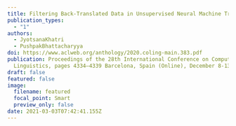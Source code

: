 ```yaml
---
title: Filtering Back-Translated Data in Unsupervised Neural Machine Translation
publication_types:
  - "1"
authors:
  - JyotsanaKhatri
  - PushpakBhattacharyya
doi: https://www.aclweb.org/anthology/2020.coling-main.383.pdf
publication: Proceedings of the 28th International Conference on Computational
  Linguistics, pages 4334–4339 Barcelona, Spain (Online), December 8-13, 2020
draft: false
featured: false
image:
  filename: featured
  focal_point: Smart
  preview_only: false
date: 2021-03-03T07:42:41.155Z
---
```

